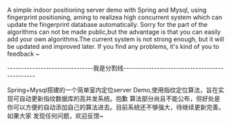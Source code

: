 A simple indoor positioning server demo with Spring and Mysql, using fingerprint positioning,
aming to realizea high concurrent system which can update the fingerprint database automatically. 
Sorry for the part of the algorithms can not be made public,but the advantage is that you can 
easily add your own algorithms.The current system is not strong enough, but it will be updated 
and improved later. If you find any problems, it's kind of you to feedback ~

-------------------------------我是分割线----------------------------------------------

Spring+Mysql搭建的一个简单室内定位server Demo,使用指纹定位算法，旨在实现可自动更新指纹数据库的高并发系统。抱歉
算法部分尚且不能公布，但好处是你可以方便的自动添加自己的算法进去。目前系统还不够强大，待继续更新完善。如果大家
发现任何问题，欢迎反馈~
